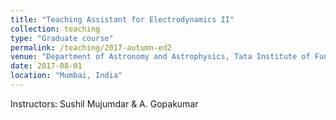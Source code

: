 ```yaml
---
title: "Teaching Assistant for Electrodynamics II"
collection: teaching
type: "Graduate course"
permalink: /teaching/2017-autumn-ed2
venue: "Department of Astronomy and Astrophysics, Tata Institute of Fundamental Research"
date: 2017-08-01
location: "Mumbai, India"
---
```


Instructors: Sushil Mujumdar & A. Gopakumar
